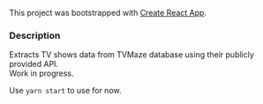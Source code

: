 This project was bootstrapped with [Create React App](https://github.com/facebook/create-react-app).

### Description

Extracts TV shows data from TVMaze database using their publicly provided API.  
Work in progress.  

Use `yarn start` to use for now.